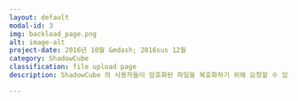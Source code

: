 ```yaml
---
layout: default
modal-id: 3
img: backload_page.png
alt: image-alt
project-date: 2016년 10월 &mdash; 2016sus 12월
category: ShadowCube
classification: file upload page
description: ShadowCube 의 사용자들이 암호화된 파일을 복호화하기 위해 요청할 수 있는 페이지입니다. 암호화된 파일을 Drag & Drop 하여 파일을 업로드하면 문서그룹 정보를 표시하며, 결재자, 요청 사유 등을 입력할 수 있습니다.

---
```

